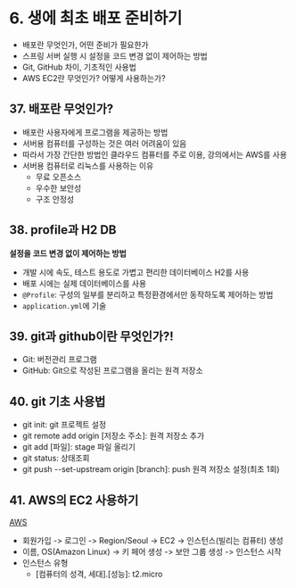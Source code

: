 # 6. 생에 최초 배포 준비하기

- 배포란 무엇인가, 어떤 준비가 필요한가
- 스프링 서버 실행 시 설정을 코드 변경 없이 제어하는 방법
- Git, GitHub 차이, 기초적인 사용법
- AWS EC2란 무엇인가? 어떻게 사용하는가?

## 37. 배포란 무엇인가?

- 배포란 사용자에게 프로그램을 제공하는 방법
- 서버용 컴퓨터를 구성하는 것은 여러 어려움이 있음
- 따라서 가장 간단한 방법인 클라우드 컴퓨터를 주로 이용, 강의에서는 AWS를 사용
- 서버용 컴퓨터로 리눅스를 사용하는 이유
    - 무료 오픈소스
    - 우수한 보안성
    - 구조 안정성

## 38. profile과 H2 DB

**설정을 코드 변경 없이 제어하는 방법**

- 개발 시에 속도, 테스트 용도로 가볍고 편리한 데이터베이스 H2를 사용
- 배포 시에는 실제 데이터베이스를 사용
- `@Profile`: 구성의 일부를 분리하고 특정환경에서만 동작하도록 제어하는 방법
- `application.yml`에 기술

## 39. git과 github이란 무엇인가?!

- Git: 버전관리 프로그램
- GitHub: Git으로 작성된 프로그램을 올리는 원격 저장소

## 40. git 기초 사용법

- git init: git 프로젝트 설정
- git remote add origin [저장소 주소]: 원격 저장소 추가
- git add [파일]: stage 파일 올리기
- git status: 상태조회
- git push --set-upstream origin [branch]: push 원격 저장소 설정(최초 1회)

## 41. AWS의 EC2 사용하기

[AWS](https://aws.amazon.com/ko/free/?gclid=CjwKCAjw9IayBhBJEiwAVuc3fqgIeWpeiKJb-8LYPDAozmpNyV92vuBWLxCBvNjY3MZwiq2cfocLHBoCrx4QAvD_BwE&trk=2e777eb1-7c1a-4acc-ae47-724e1cd50096&sc_channel=ps&ef_id=CjwKCAjw9IayBhBJEiwAVuc3fqgIeWpeiKJb-8LYPDAozmpNyV92vuBWLxCBvNjY3MZwiq2cfocLHBoCrx4QAvD_BwE:G:s&s_kwcid=AL!4422!3!444218215904!e!!g!!aws!10287751092!99328587341&all-free-tier.sort-by=item.additionalFields.SortRank&all-free-tier.sort-order=asc&awsf.Free%20Tier%20Types=*all&awsf.Free%20Tier%20Categories=*all)

- 회원가입 -> 로그인 -> Region/Seoul -> EC2 -> 인스턴스(빌리는 컴퓨터) 생성
- 이름, OS(Amazon Linux) -> 키 페어 생성 -> 보안 그룹 생성 -> 인스턴스 시작
- 인스턴스 유형
    - [컴퓨터의 성격, 세대].[성능]: t2.micro
